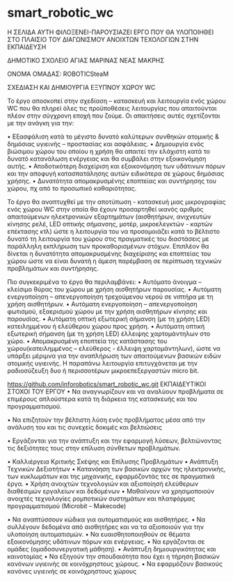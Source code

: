 # smart_robotic_wc
Η ΣΕΛΙΔΑ ΑΥΤΗ ΦΙΛΟΞΕΝΕΙ-ΠΑΡΟΥΣΙΑΖΕΙ ΕΡΓΟ ΠΟΥ ΘΑ ΥΛΟΠΟΙΗΘΕΙ ΣΤΟ ΠΛΑΙΣΙΟ ΤΟΥ ΔΙΑΓΩΝΙΣΜΟΥ ΑΝΟΙΧΤΩΝ ΤΕΧΟΛΟΓΙΩΝ ΣΤΗΝ ΕΚΠΑΙΔΕΥΣΗ

ΔΗΜΟΤΙΚΟ ΣΧΟΛΕΙΟ ΑΓΙΑΣ ΜΑΡΙΝΑΣ ΝΕΑΣ ΜΑΚΡΗΣ

ΟΝΟΜΑ ΟΜΑΔΑΣ: ROBOTICSteaM

ΣΧΕΔΙΑΣΗ ΚΑΙ ΔΗΜΙΟΥΡΓΙΑ ΕΞΥΠΝΟΥ ΧΩΡΟΥ WC

Το έργο αποσκοπεί στην σχεδίαση – κατασκευή και λειτουργία ενός χώρου WC που θα πληρεί όλες τις προϋποθέσεις λειτουργίας που απαιτούνται πλέον στην σύγχρονη εποχή που ζούμε. Οι απαιτήσεις αυτές σχετίζονται με την ανάγκη για την:

•	Εξασφάλιση κατά το μέγιστο δυνατό καλύτερων συνθηκών ατομικής & δημόσιας υγιεινής – προστασίας και ασφάλειας.
•	Δημιουργία ενός βιώσιμου χώρου του οποίου η χρήση θα απαιτεί την ελάχιστη κατά το δυνατό κατανάλωση ενέργειας και θα συμβάλει στην εξοικονόμηση αυτής. 
•	Αποδοτικότερη διαχείριση και εξοικονόμηση των υδάτινων πόρων και την αποφυγή κατασπατάλησης αυτών ειδικότερα σε χώρους  δημόσιας χρήσης.
•	Δυνατότητα απομακρυσμένης εποπτείας και συντήρησης του χώρου, πχ από το προσωπικό καθαριότητας.

 Το έργο θα αναπτυχθεί με την αποτύπωση - κατασκευή μιας μικρογραφίας ενός χώρου WC στην οποία θα έχουν προσαρτηθεί ικανός αριθμός απαιτούμενων ηλεκτρονικών εξαρτημάτων (αισθητήρων, ανιχνευτών κίνησης ρελέ, LED οπτικής σήμανσης, μοτέρ, μικροελεγκτών - καρτών επέκτασης κτλ) ώστε η λειτουργία του να προσομοιάζει κατά το βέλτιστο δυνατό τη λειτουργία του χώρου στις πραγματικές του διαστάσεις με παράλληλη  εκπλήρωση των προκαθορισμένων στόχων. 
Επιπλέον θα δίνεται η δυνατότητα απομακρυσμένης διαχείρισης και εποπτείας του χώρου ώστε να είναι δυνατή η άμεση παρέμβαση σε περίπτωση τεχνικών προβλημάτων και συντήρησης.

Πιο συγκεκριμένα το έργο θα περιλαμβάνει:
•	Αυτόματο άνοιγμα – κλείσιμο θύρας του χώρου με χρήση αισθητήρων παρουσίας.
•	Αυτόματη ενεργοποίηση – απενεργοποίηση τρεχούμενου νερού σε νιπτήρα με τη χρήση αισθητήρων.
•	Αυτόματη ενεργοποίηση – απενεργοποίηση φωτισμού, εξαερισμού χώρου με την χρήση αισθητήρων κίνησης και παρουσίας.
•	Αυτόματη οπτική εξωτερική σήμανση (με τη χρήση LED) κατειλημμένου ή ελεύθερου χώρου προς χρήση.
•	Αυτόματη οπτική εξωτερική σήμανση (με τη χρήση LED) έλλειψης χαρτομάντηλων  στο χώρο.
•	Απομακρυσμένη εποπτεία της κατάστασης του χώρου(κατειλημμένος – ελεύθερος -  έλλειψη χαρτομάντηλων), ώστε να υπάρξει μέριμνα για την αναπλήρωση των απαιτούμενων βασικών ειδών ατομικής υγιεινής. Η παραπάνω λειτουργία επιτυγχάνεται με την ραδιοσύζευξη δυο ή περισσοτέρων μικροεπεξεργαστών micro bit.



https://github.com/inforobotics/smart_robotic_wc.git
ΕΚΠΑΙΔΕΥΤΙΚΟΙ ΣΤΟΧΟΙ ΤΟΥ ΕΡΓΟΥ
•	 Να αναγνωρίζουν και να αναλύουν προβλήματα σε επιμέρους απλούστερα κατά τη διάρκεια της κατασκευής και του προγραμματισμού.

•	Να επιζητούν την βέλτιστη λύση ενός προβλήματος μέσα από την ανάλυση του και τις συνεχείς δοκιμές και βελτιώσεις

•	Εργάζονται για την ανάπτυξη και την εφαρμογή λύσεων, βελτιώνοντας τις δεξιότητες τους στην επίλυση σύνθετων προβλημάτων.


•	Καλλιέργεια Κριτικής Σκέψης και Επίλυσης Προβλημάτων
•	Ανάπτυξη Τεχνικών Δεξιοτήτων
•	Κατανόηση των βασικών αρχών της ηλεκτρονικής, των κυκλωμάτων και της μηχανικής, εφαρμόζοντάς τες σε πραγματικά έργα.
•	Χρήση ανοιχτών τεχνολογιών και αξιοποίησή  ελεύθερων διαθέσιμών εργαλείων και δεδομένων
•	Μαθαίνουν να χρησιμοποιούν ανοιχτές τεχνολογίες ρομποτικών συστημάτων και πλατφόρμας προγραμματισμού (Μicrobit – Μakecode) 

•	 Να αναπτύσσουν κώδικα για αυτοματισμούς και αισθητήρες.
•	Να συλλέγουν δεδομένα από αισθητήρες και να τα αξιοποιούν για την υλοποίηση αυτοματισμών.
•	Να  ευαισθητοποιηθούν σε θέματα  εξοικονόμησης υδάτινων πόρων και ενέργειας.
•	Να εργάζονται σε ομάδες (ομαδοσυνεργατική μάθηση).
•	Ανάπτυξη δημιουργικότητας και καινοτομίας
•	Να εξηγούν την σπουδαιότητα που έχει η τήρηση βασικών κανόνων υγιεινής σε κοινόχρηστους χώρους.
•	Να εφαρμόζουν βασικούς κανόνες υγιεινής σε κοινόχρηστους χώρους






